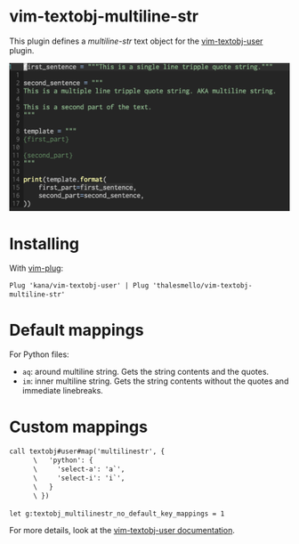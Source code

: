 # vim-textobj-multiline-str

This plugin defines a *multiline-str* text object for the [vim-textobj-user](https://github.com/kana/vim-textobj-user) plugin.

![demo](./multilinestr.gif)

# Installing

With [vim-plug](https://github.com/junegunn/vim-plug):

```
Plug 'kana/vim-textobj-user' | Plug 'thalesmello/vim-textobj-multiline-str'
```

# Default mappings 

For Python files:

* `aq`: around multiline string. Gets the string contents and the quotes.
* `im`: inner multiline string. Gets the string contents without the quotes and immediate linebreaks.

# Custom mappings

```
call textobj#user#map('multilinestr', {
      \   'python': {
      \     'select-a': 'a`',
      \     'select-i': 'i`',
      \   }
      \ })

let g:textobj_multilinestr_no_default_key_mappings = 1
```

For more details, look at the [vim-textobj-user documentation](https://github.com/kana/vim-textobj-user/blob/master/doc/textobj-user.txt).
